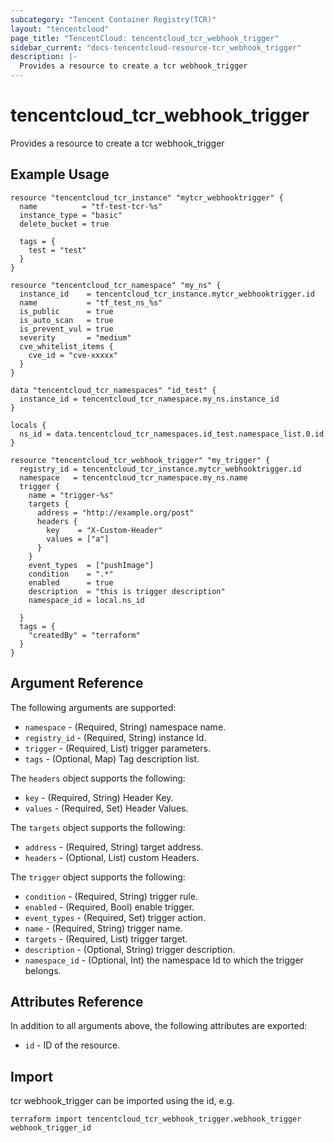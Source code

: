 ```yaml
---
subcategory: "Tencent Container Registry(TCR)"
layout: "tencentcloud"
page_title: "TencentCloud: tencentcloud_tcr_webhook_trigger"
sidebar_current: "docs-tencentcloud-resource-tcr_webhook_trigger"
description: |-
  Provides a resource to create a tcr webhook_trigger
---
```


# tencentcloud_tcr_webhook_trigger

Provides a resource to create a tcr webhook_trigger

## Example Usage

```hcl
resource "tencentcloud_tcr_instance" "mytcr_webhooktrigger" {
  name          = "tf-test-tcr-%s"
  instance_type = "basic"
  delete_bucket = true

  tags = {
    test = "test"
  }
}

resource "tencentcloud_tcr_namespace" "my_ns" {
  instance_id    = tencentcloud_tcr_instance.mytcr_webhooktrigger.id
  name           = "tf_test_ns_%s"
  is_public      = true
  is_auto_scan   = true
  is_prevent_vul = true
  severity       = "medium"
  cve_whitelist_items {
    cve_id = "cve-xxxxx"
  }
}

data "tencentcloud_tcr_namespaces" "id_test" {
  instance_id = tencentcloud_tcr_namespace.my_ns.instance_id
}

locals {
  ns_id = data.tencentcloud_tcr_namespaces.id_test.namespace_list.0.id
}

resource "tencentcloud_tcr_webhook_trigger" "my_trigger" {
  registry_id = tencentcloud_tcr_instance.mytcr_webhooktrigger.id
  namespace   = tencentcloud_tcr_namespace.my_ns.name
  trigger {
    name = "trigger-%s"
    targets {
      address = "http://example.org/post"
      headers {
        key    = "X-Custom-Header"
        values = ["a"]
      }
    }
    event_types  = ["pushImage"]
    condition    = ".*"
    enabled      = true
    description  = "this is trigger description"
    namespace_id = local.ns_id

  }
  tags = {
    "createdBy" = "terraform"
  }
}
```

## Argument Reference

The following arguments are supported:

* `namespace` - (Required, String) namespace name.
* `registry_id` - (Required, String) instance Id.
* `trigger` - (Required, List) trigger parameters.
* `tags` - (Optional, Map) Tag description list.

The `headers` object supports the following:

* `key` - (Required, String) Header Key.
* `values` - (Required, Set) Header Values.

The `targets` object supports the following:

* `address` - (Required, String) target address.
* `headers` - (Optional, List) custom Headers.

The `trigger` object supports the following:

* `condition` - (Required, String) trigger rule.
* `enabled` - (Required, Bool) enable trigger.
* `event_types` - (Required, Set) trigger action.
* `name` - (Required, String) trigger name.
* `targets` - (Required, List) trigger target.
* `description` - (Optional, String) trigger description.
* `namespace_id` - (Optional, Int) the namespace Id to which the trigger belongs.

## Attributes Reference

In addition to all arguments above, the following attributes are exported:

* `id` - ID of the resource.



## Import

tcr webhook_trigger can be imported using the id, e.g.

```
terraform import tencentcloud_tcr_webhook_trigger.webhook_trigger webhook_trigger_id
```

